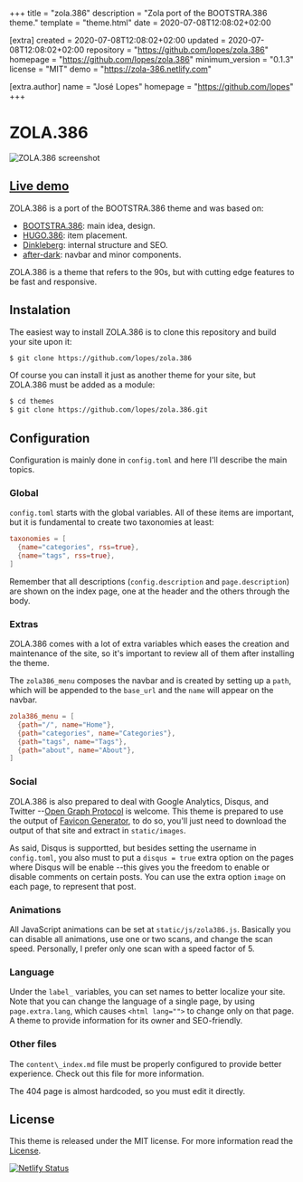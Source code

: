 
+++
title = "zola.386"
description = "Zola port of the BOOTSTRA.386 theme."
template = "theme.html"
date = 2020-07-08T12:08:02+02:00

[extra]
created = 2020-07-08T12:08:02+02:00
updated = 2020-07-08T12:08:02+02:00
repository = "https://github.com/lopes/zola.386"
homepage = "https://github.com/lopes/zola.386"
minimum_version = "0.1.3"
license = "MIT"
demo = "https://zola-386.netlify.com"

[extra.author]
name = "José Lopes"
homepage = "https://github.com/lopes"
+++        

# ZOLA.386

![ZOLA.386 screenshot](https://github.com/lopes/zola.386/blob/master/screenshot.png?raw=true)

## [Live demo](https://zola386.netlify.app/)

ZOLA.386 is a port of the BOOTSTRA.386 theme and was based on:

- [BOOTSTRA.386](https://kristopolous.github.io/BOOTSTRA.386/): main idea, design.
- [HUGO.386](https://themes.gohugo.io/hugo.386/): item placement.
- [Dinkleberg](https://github.com/rust-br/dinkleberg): internal structure and SEO.
- [after-dark](https://github.com/getzola/after-dark): navbar and minor components.

ZOLA.386 is a theme that refers to the 90s, but with cutting edge features to be fast and responsive.


## Instalation
The easiest way to install ZOLA.386 is to clone this repository and build your site upon it:

```bash
$ git clone https://github.com/lopes/zola.386
```

Of course you can install it just as another theme for your site, but ZOLA.386 must be added as a module:

```bash
$ cd themes
$ git clone https://github.com/lopes/zola.386.git
```


## Configuration
Configuration is mainly done in `config.toml` and here I'll describe the main topics.

### Global
`config.toml` starts with the global variables.  All of these items are important, but it is fundamental to create two taxonomies at least:

```toml
taxonomies = [
  {name="categories", rss=true},
  {name="tags", rss=true},
]
```

Remember that all descriptions (`config.description` and `page.description`) are shown on the index page, one at the header and the others through the body.

### Extras
ZOLA.386 comes with a lot of extra variables which eases the creation and maintenance of the site, so it's important to review all of them after installing the theme.

The `zola386_menu` composes the navbar and is created by setting up a `path`, which will be appended to the `base_url` and the `name` will appear on the navbar.

```toml
zola386_menu = [
  {path="/", name="Home"},
  {path="categories", name="Categories"},
  {path="tags", name="Tags"},
  {path="about", name="About"},
]
```

### Social
ZOLA.386 is also prepared to deal with Google Analytics, Disqus, and Twitter --[Open Graph Protocol](https://ogp.me/) is welcome.  This theme is prepared to use the output of [Favicon Generator](https://www.favicon-generator.org/), to do so, you'll just need to download the output of that site and extract in `static/images`. 

As said, Disqus is supportted, but besides setting the username in `config.toml`, you also must to put a `disqus = true` extra option on the pages where Disqus will be enable --this gives you the freedom to enable or disable comments on certain posts.  You can use the extra option `image` on each page, to represent that post.

### Animations
All JavaScript animations can be set at `static/js/zola386.js`.  Basically you can disable all animations, use one or two scans, and change the scan speed.  Personally, I prefer only one scan with a speed factor of 5.


### Language

Under the `label_` variables, you can set names to better localize your site.  Note that you can change the language of a single page, by using `page.extra.lang`, which causes `<html lang="">` to change only on that page.  A theme to provide information for its owner and SEO-friendly.

### Other files
The `content\_index.md` file must be properly configured to provide better experience.  Check out this file for more information.

The 404 page is almost hardcoded, so you must edit it directly.  


## License
This theme is released under the MIT license.  For more information read the [License](https://github.com/lopes/zola.386/blob/master/LICENSE).


[![Netlify Status](https://api.netlify.com/api/v1/badges/5d6f1986-7bf3-40d3-b298-3339288585d4/deploy-status)](https://app.netlify.com/sites/zola386/deploys)

        